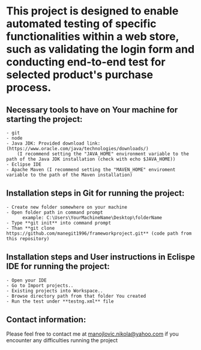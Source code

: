 
# This project is designed to enable automated testing of specific functionalities within a web store, such as validating the login form and conducting end-to-end test for selected product's purchase process.

## Necessary tools to have on Your machine for starting the project:
    - git
    - node
    - Java JDK: Provided download link: (https://www.oracle.com/java/technologies/downloads/)
        (I recommend setting the "JAVA_HOME" environment variable to the path of the Java JDK installation (check with echo $JAVA_HOME))
    - Eclipse IDE
    - Apache Maven (I recommend setting the "MAVEN_HOME" enviroment variable to the path of the Maven installation)
    
## Installation steps in Git for running the project:
    - Create new folder somewhere on your machine
    - Open folder path in command prompt
          example: C:\Users\YourMachineName\Desktop\folderName
    - Type **git init** into command prompt
    - Than **git clone https://github.com/manegit1996/frameworkproject.git** (code path from this repository)

## Installation steps and User instructions in Eclispe IDE for running the project:
    - Open your IDE
    - Go to Import projects..
    - Existing projects into Workspace..
    - Browse directory path from that folder You created
    - Run the test under **testng.xml** file


## Contact information:
Please feel free to contact me at manojlovic.nikola@yahoo.com if you encounter any difficulties running the project
